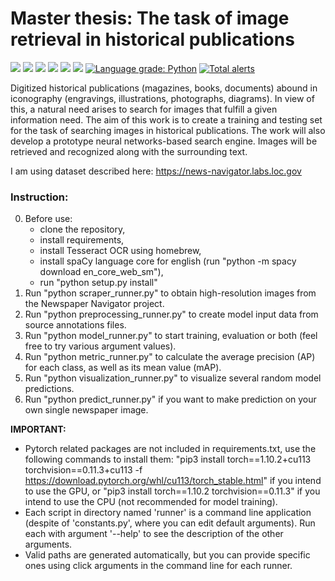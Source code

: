 # Master thesis: The task of image retrieval in historical publications

<p>
    <img src="https://img.shields.io/badge/python%20version-3.8.5-2D77D5" /> <img src="https://img.shields.io/badge/pre--commit-enabled-brightgreen?logo=pre-commit&logoColor=white" /> <img src="https://img.shields.io/badge/github%20actions-enabled-success" /> <img src="https://img.shields.io/badge/code%20style-black-black" /> <img src="https://img.shields.io/badge/import%20format-pycln%20%7C%20isort-orange" /> <a href="https://codeclimate.com/github/yngalxx/Master_degree/maintainability"> <img src="https://api.codeclimate.com/v1/badges/32d0d5c35ad32b251d6c/maintainability" /></a> <a href="https://lgtm.com/projects/g/yngalxx/Master_degree/context:python"><img alt="Language grade: Python" src="https://img.shields.io/lgtm/grade/python/g/yngalxx/Master_degree.svg?logo=lgtm&logoWidth=18"/></a> <a href="https://lgtm.com/projects/g/yngalxx/Master_degree/alerts/"><img alt="Total alerts" src="https://img.shields.io/lgtm/alerts/g/yngalxx/Master_degree.svg?logo=lgtm&logoWidth=18"/></a>
</p>

Digitized historical publications (magazines, books, documents) abound in iconography (engravings, illustrations, photographs, diagrams). In view of this, a natural need arises to search for images that fulfill a given information need. The aim of this work is to create a training and testing set for the task of searching images in historical publications. The work will also develop a prototype neural networks-based search engine. Images will be retrieved and recognized along with the surrounding text.

I am using dataset described here: https://news-navigator.labs.loc.gov

### Instruction:

0. Before use:   
    - clone the repository,
    - install requirements,
    - install Tesseract OCR using homebrew,
    - install spaCy language core for english (run "python -m spacy download en_core_web_sm"),
    - run "python setup.py install"
1. Run "python scraper_runner.py" to obtain high-resolution images from the Newspaper Navigator project.
2. Run "python preprocessing_runner.py" to create model input data from source annotations files.
3. Run "python model_runner.py" to start training, evaluation or both (feel free to try various argument values).
4. Run "python metric_runner.py" to calculate the average precision (AP) for each class, as well as its mean value (mAP).
5. Run "python visualization_runner.py" to visualize several random model predictions.
6. Run "python predict_runner.py" if you want to make prediction on your own single newspaper image.

**IMPORTANT:**
- Pytorch related packages are not included in requirements.txt, use the following commands to install them: "pip3 install torch==1.10.2+cu113 torchvision==0.11.3+cu113 -f https://download.pytorch.org/whl/cu113/torch_stable.html" if you intend to use the GPU, or "pip3 install torch==1.10.2 torchvision==0.11.3" if you intend to use the CPU (not recommended for model training).
- Each script in directory named 'runner' is a command line application (despite of 'constants.py', where you can edit default arguments). Run each with argument '--help' to see the description of the other arguments.
- Valid paths are generated automatically, but you can provide specific ones using click arguments in the command line for each runner.
